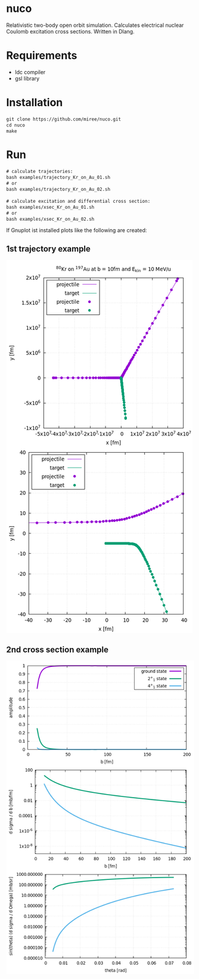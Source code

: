 # nuco
Relativistic two-body open orbit simulation. Calculates electrical nuclear Coulomb excitation cross sections. Written in Dlang.

# Requirements
* ldc compiler
* gsl library

# Installation
	git clone https://github.com/miree/nuco.git
	cd nuco
	make

# Run
	# calculate trajectories:
	bash examples/trajectory_Kr_on_Au_01.sh
	# or
	bash examples/trajectory_Kr_on_Au_02.sh

	# calculate excitation and differential cross section:
	bash examples/xsec_Kr_on_Au_01.sh
	# or
	bash examples/xsec_Kr_on_Au_02.sh

If Gnuplot ist installed plots like the following are created:
## 1st trajectory example
![image](./examples/trajectory_Kr_on_Au_01.png "Result")

## 2nd cross section example
![image](./examples/xsec_Kr_on_Au_02.png "Result")

